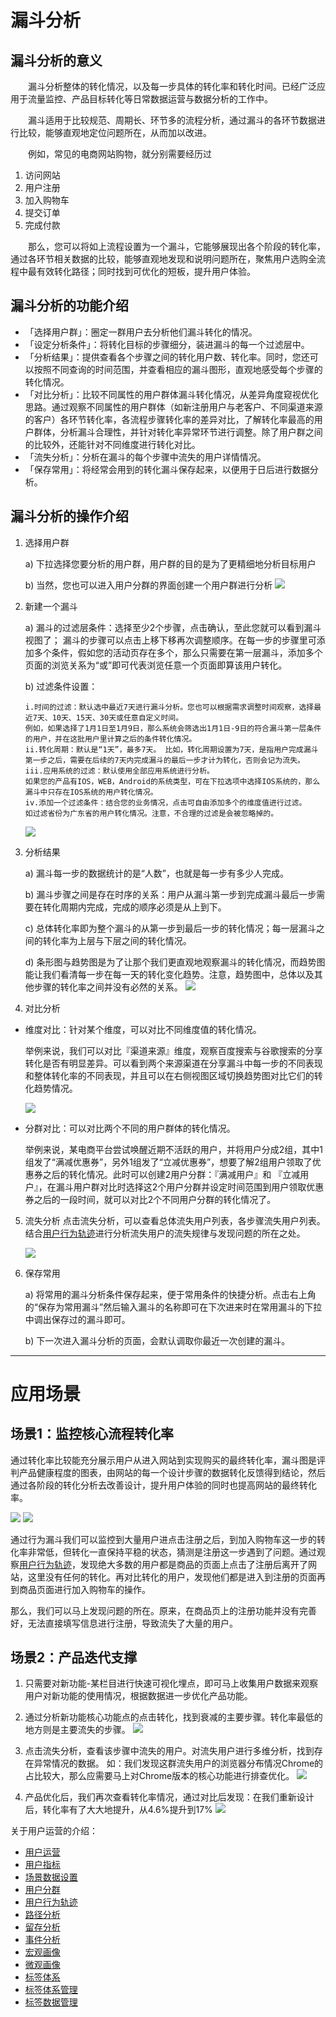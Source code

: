 # 漏斗分析

## 漏斗分析的意义
&emsp;&emsp;漏斗分析整体的转化情况，以及每一步具体的转化率和转化时间。已经广泛应用于流量监控、产品目标转化等日常数据运营与数据分析的工作中。

&emsp;&emsp;漏斗适用于比较规范、周期长、环节多的流程分析，通过漏斗的各环节数据进行比较，能够直观地定位问题所在，从而加以改进。

&emsp;&emsp;例如，常见的电商网站购物，就分别需要经历过
1.	访问网站
2.	用户注册
3.	加入购物车
4.	提交订单
5.	完成付款

&emsp;&emsp;那么，您可以将如上流程设置为一个漏斗，它能够展现出各个阶段的转化率，通过各环节相关数据的比较，能够直观地发现和说明问题所在，聚焦用户选购全流程中最有效转化路径；同时找到可优化的短板，提升用户体验。


## 漏斗分析的功能介绍
* 「选择用户群」：圈定一群用户去分析他们漏斗转化的情况。
* 「设定分析条件」：将转化目标的步骤细分，装进漏斗的每一个过滤层中。
* 「分析结果」：提供查看各个步骤之间的转化用户数、转化率。同时，您还可以按照不同查询的时间范围，并查看相应的漏斗图形，直观地感受每个步骤的转化情况。
* 「对比分析」：比较不同属性的用户群体漏斗转化情况，从差异角度窥视优化思路。通过观察不同属性的用户群体（如新注册用户与老客户、不同渠道来源的客户）各环节转化率，各流程步骤转化率的差异对比，了解转化率最高的用户群体，分析漏斗合理性，并针对转化率异常环节进行调整。除了用户群之间的比较外，还能针对不同维度进行转化对比。
* 「流失分析」：分析在漏斗的每个步骤中流失的用户详情情况。
* 「保存常用」：将经常会用到的转化漏斗保存起来，以便用于日后进行数据分析。

## 漏斗分析的操作介绍
1. 选择用户群

    a)	下拉选择您要分析的用户群，用户群的目的是为了更精细地分析目标用户

    b)	当然，您也可以进入用户分群的界面创建一个用户群进行分析
![](/assets/user/fun-1.png)
2.	新建一个漏斗

    a)	漏斗的过滤层条件：选择至少2个步骤，点击确认，至此您就可以看到漏斗视图了； 漏斗的步骤可以点击上移下移再次调整顺序。在每一步的步骤里可添加多个条件，假如您的活动页存在多个，那么只需要在第一层漏斗，添加多个页面的浏览关系为“或”即可代表浏览任意一个页面即算该用户转化。

    b)	过滤条件设置：

        i.时间的过滤：默认选中最近7天进行漏斗分析。您也可以根据需求调整时间观察，选择最近7天、10天、15天、30天或任意自定义时间。
        例如，如果选择了1月1日至1月9日，那么系统会筛选出1月1日-9日的符合漏斗第一层条件的用户，并在这批用户里计算之后的条件转化情况。
        ii.转化周期：默认是“1天”，最多7天。 比如，转化周期设置为7天，是指用户完成漏斗第一步之后，需要在后续的7天内完成漏斗的最后一步才计为转化，否则会记为流失。
        iii.应用系统的过滤：默认使用全部应用系统进行分析。
        如果您的产品有IOS，WEB，Android的系统类型，可在下拉选项中选择IOS系统的，那么漏斗中只存在IOS系统的用户转化情况。
        iv.添加一个过滤条件：结合您的业务情况，点击可自由添加多个的维度值进行过滤。
        如过滤省份为广东省的用户转化情况。注意，不合理的过滤是会被忽略掉的。
    
    ![](/assets/user/fun-2.png)

3.	分析结果

    a)	漏斗每一步的数据统计的是“人数”，也就是每一步有多少人完成。
    
    b)	漏斗步骤之间是存在时序的关系：用户从漏斗第一步到完成漏斗最后一步需要在转化周期内完成，完成的顺序必须是从上到下。
    
    c)	总体转化率即为整个漏斗的从第一步到最后一步的转化情况；每一层漏斗之间的转化率为上层与下层之间的转化情况。
    
    d)	条形图与趋势图是为了让那个我们更直观地观察漏斗的转化情况，而趋势图能让我们看清每一步在每一天的转化变化趋势。注意，趋势图中，总体以及其他步骤的转化率之间并没有必然的关系。
![](/assets/user/fun-10.gif)

4.	对比分析
* 维度对比：针对某个维度，可以对比不同维度值的转化情况。

    举例来说，我们可以对比『渠道来源』维度，观察百度搜索与谷歌搜索的分享转化是否有明显差异。可以看到两个来源渠道在分享漏斗中每一步的不同表现和整体转化率的不同表现，并且可以在右侧视图区域切换趋势图对比它们的转化趋势情况。

    ![](/assets/user/fun-3.gif)
    
* 分群对比：可以对比两个不同的用户群体的转化情况。

    举例来说，某电商平台尝试唤醒近期不活跃的用户，并将用户分成2组，其中1组发了“满减优惠券”，另外1组发了“立减优惠券”，想要了解2组用户领取了优惠券之后的转化情况。此时可以创建2用户分群：『满减用户』和 『立减用户』，在漏斗用户群对比时选择这2个用户分群并设定时间范围到用户领取优惠券之后的一段时间，就可以对比2个不同用户分群的转化情况了。

5.	流失分析
    点击流失分析，可以查看总体流失用户列表，各步骤流失用户列表。结合[用户行为轨迹](user-segmentation.md#behavior-trace)进行分析流失用户的流失规律与发现问题的所在之处。
    
    ![](/assets/user/fun-7.png)
6. 保存常用

    a)	将常用的漏斗分析条件保存起来，便于常用条件的快捷分析。点击右上角的“保存为常用漏斗”然后输入漏斗的名称即可在下次进来时在常用漏斗的下拉中调出保存过的漏斗即可。

    b)	下一次进入漏斗分析的页面，会默认调取你最近一次创建的漏斗。


***


# 应用场景

## 场景1：监控核心流程转化率

通过转化率比较能充分展示用户从进入网站到实现购买的最终转化率，漏斗图是评判产品健康程度的图表，由网站的每一个设计步骤的数据转化反馈得到结论，然后通过各阶段的转化分析去改善设计，提升用户体验的同时也提高网站的最终转化率。

![](/assets/user/fun-4.png)
![](/assets/user/fun-5.png)

通过行为漏斗我们可以监控到大量用户进点击注册之后，到加入购物车这一步的转化率非常低，但转化一直保持平稳的状态，猜测是注册这一步遇到了问题。通过观察[用户行为轨迹](user-segmentation.md#behavior-trace)，发现绝大多数的用户都是商品的页面上点击了注册后离开了网站，这里没有任何的转化。再对比转化的用户，发现他们都是进入到注册的页面再到商品页面进行加入购物车的操作。

那么，我们可以马上发现问题的所在。原来，在商品页上的注册功能并没有完善好，无法直接填写信息进行注册，导致流失了大量的用户。

## 场景2：产品迭代支撑
1. 只需要对新功能-某栏目进行快速可视化埋点，即可马上收集用户数据来观察用户对新功能的使用情况，根据数据进一步优化产品功能。

2. 通过分析新功能核心功能点的点击转化，找到衰减的主要步骤。转化率最低的地方则是主要流失的步骤。
![](/assets/user/fun-6.png)

3. 点击流失分析，查看该步骤中流失的用户。对流失用户进行多维分析，找到存在异常情况的数据。
如：我们发现这群流失用户的浏览器分布情况Chrome的占比较大，那么应需要马上对Chrome版本的核心功能进行排查优化。
![](/assets/user/fun-8.png)

4. 产品优化后，我们再次查看转化率情况，通过对比后发现：在我们重新设计后，转化率有了大大地提升，从4.6%提升到17%
![](/assets/user/fun-9.png)

关于用户运营的介绍：
  * [用户运营](user-operation.md)
  * [用户指标](user-quota.md)
  * [场景数据设置](user-operation.md#scene-setting)
  * [用户分群](user-segmentation.md)
  * [用户行为轨迹](user-segmentation.md#behavior-trace)
  * [路径分析](path-analytics.md)
  * [留存分析](retation-analytics.md)
  * [事件分析](event-analytics.md)
  * [宏观画像](macro-portrait.md)
  * [微观画像](micro-portrait.md)
  * [标签体系](tag-system.md)      
  * [标签体系管理](tag-system-manager.md)  
  * [标签数据管理](tag-data-manager.md)    